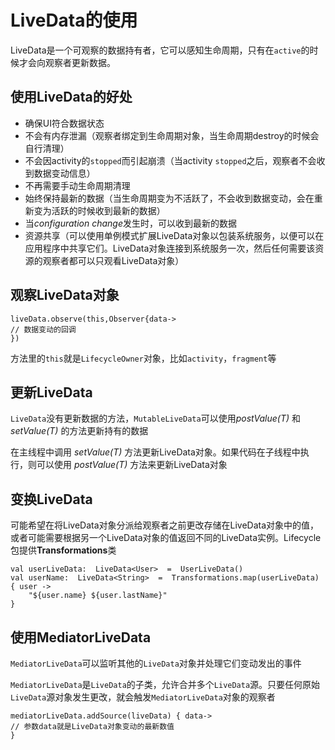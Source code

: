 # LiveData的使用

LiveData是一个可观察的数据持有者，它可以感知生命周期，只有在`active`的时候才会向观察者更新数据。

## 使用LiveData的好处

* 确保UI符合数据状态
* 不会有内存泄漏（观察者绑定到生命周期对象，当生命周期destroy的时候会自行清理）
* 不会因activity的`stopped`而引起崩溃（当activity `stopped`之后，观察者不会收到数据变动信息）
* 不再需要手动生命周期清理
* 始终保持最新的数据（当生命周期变为不活跃了，不会收到数据变动，会在重新变为活跃的时候收到最新的数据）
* 当*configuration change*发生时，可以收到最新的数据
* 资源共享（可以使用单例模式扩展LiveData对象以包装系统服务，以便可以在应用程序中共享它们。LiveData对象连接到系统服务一次，然后任何需要该资源的观察者都可以只观看LiveData对象）

## 观察LiveData对象

```
liveData.observe(this,Observer{data->
// 数据变动的回调
})
```

方法里的`this`就是`LifecycleOwner`对象，比如`activity`，`fragment`等

## 更新LiveData

`LiveData`没有更新数据的方法，`MutableLiveData`可以使用*postValue(T)* 和 *setValue(T)* 的方法更新持有的数据

在主线程中调用 *setValue(T)* 方法更新LiveData对象。如果代码在子线程中执行，则可以使用 *postValue(T)* 方法来更新LiveData对象

## 变换LiveData

可能希望在将LiveData对象分派给观察者之前更改存储在LiveData对象中的值，或者可能需要根据另一个LiveData对象的值返回不同的LiveData实例。Lifecycle包提供**Transformations**类

```
val userLiveData:  LiveData<User>  =  UserLiveData()  
val userName:  LiveData<String>  =  Transformations.map(userLiveData)  { user ->
	"${user.name} ${user.lastName}"  
}
```

## 使用MediatorLiveData

`MediatorLiveData`可以监听其他的`LiveData`对象并处理它们变动发出的事件

`MediatorLiveData`是`LiveData`的子类，允许合并多个`LiveData`源。只要任何原始`LiveData`源对象发生更改，就会触发`MediatorLiveData`对象的观察者

```
mediatorLiveData.addSource(liveData) { data->
// 参数data就是LiveData对象变动的最新数值
}
```
<!--stackedit_data:
eyJoaXN0b3J5IjpbLTIwOTYxMzczNjRdfQ==
-->
